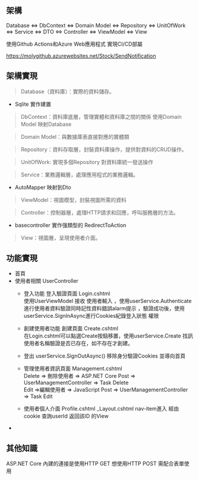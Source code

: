 ## 架構 
Database <=> DbContext  <=> Domain Model  <=> Repository <=> UnitOfWork <=> Service <=> DTO <=> Controller <=> ViewModel <=> View

使用Github Actions和Azure Web應用程式 實現CI/CD部屬

https://molygithub.azurewebsites.net/Stock/SendNotification
## 架構實現
>Database（資料庫）：實際的資料儲存。   
- Sqlite 實作建置

>DbContext：資料庫底層，管理實體和資料庫之間的關係
 使用Domain Model 映射Database  

>Domain Model：與數據庫表直接對應的實體類   

>Repository：資料存取層，封裝資料庫操作，提供對資料的CRUD操作。

>UnitOfWork: 實現多個Repository 對資料庫統一發送操作

>Service：業務邏輯層，處理應用程式的業務邏輯。  
 - AutoMapper 映射到Dto
>ViewModel：視圖模型，封裝視圖所需的資料

>Controller：控制器層，處理HTTP請求和回應，呼叫服務層的方法。
 - basecontroller 實作强類型的 RedirectToAction
  
>View：視圖層，呈現使用者介面。

## 功能實現
- 首頁
- 使用者相關 UserController  
  - 登入功能 登入驗證頁面 Login.cshtml  
  使用UserViewModel 接收 使用者輸入  ，使用userService.Authenticate進行使用者資料驗證同時記性資料錯誤alarm提示
  ，驗證成功後，使用userService.SignInAsync進行Cookies紀錄登入狀態 權限  
  - 創建使用者功能 創建頁面 Create.cshtml   
  在Login.cshtml可以點選Create按鈕移置，使用userService.Create 找訊使用者名稱驗證是否已存在，如不存在才創建。 
  - 登出 userService.SignOutAsync() 移除身分驗證Cookies 並導向首頁
  - 管理使用者資訊頁面  Management.cshtml  
    Delete => 刪除使用者 =>  ASP.NET Core Post => UserManagementController => Task<IActionResult> Delete  
    Edit =>編輯使用者 =>  JavaScript Post => UserManagementController => Task<IActionResult> Edit

  - 使用者個人介面 Profile.cshtml  _Layout.cshtml nav-item進入
   經由cookie 查詢userId  返回該ID 的View
- 

## 其他知識
ASP.NET Core 內建的連接是使用HTTP GET 想使用HTTP POST 需配合表單使用
